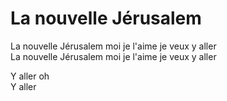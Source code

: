 # La nouvelle Jérusalem

La nouvelle Jérusalem moi je l'aime je veux y aller  
La nouvelle Jérusalem moi je l'aime je veux y aller  

Y aller oh  
Y aller  
